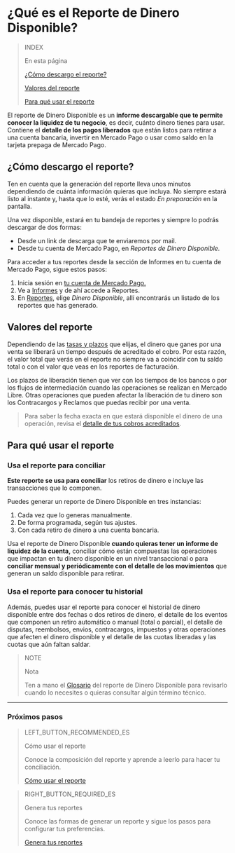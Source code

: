 # ¿Qué es el Reporte de Dinero Disponible?


> INDEX
>
> En esta página
>
> [¿Cómo descargo el reporte?](#bookmark_¿cómo_descargo_el_reporte?)
>
> [Valores del reporte](#bookmark_valores_del_reporte)
>
> [Para qué usar el reporte](#bookmark_para_qué_usar_el_reporte)
>


El reporte de Dinero Disponible es un **informe descargable que te permite conocer la liquidez de tu negocio**, es decir, cuánto dinero tienes para usar. Contiene el **detalle de los pagos liberados** que están listos para retirar a una cuenta bancaria, invertir en Mercado Pago o usar como saldo en la tarjeta prepaga de Mercado Pago.

## ¿Cómo descargo el reporte?

Ten en cuenta que la generación del reporte lleva unos minutos dependiendo de cuánta información quieras que incluya. No siempre estará listo al instante y, hasta que lo esté, verás el estado *En preparación* en la pantalla.

Una vez disponible, estará en tu bandeja de reportes y siempre lo podrás descargar de dos formas:

* Desde un link de descarga que te enviaremos por mail.
* Desde tu cuenta de Mercado Pago, en *Reportes de Dinero Disponible.*

Para acceder a tus reportes desde la sección de Informes en tu cuenta de Mercado Pago, sigue estos pasos:

1. Inicia sesión en [tu cuenta de Mercado Pago.](https://www.mercadolibre.com/jms/mla/lgz/msl/login/H4sIAAAAAAAEAy2OQQ7DIAwE_-JzlNw59iPIIoagQo2MI1pF_XtN1OOux2NfUDjll9dPI3BA71ZyyAoLtIIaWarPuw1qs6pnpX8sOBEUrKQkHdw1RYn2B9nSVKmcZAyeevhYeFh1n7IusYVDtXW3bWOMtZIE3Llh4jVwXVE2w4RS7man-cCt-y4QsatXwfAEF7F0-v4AxU1qhMMAAAA/user)
1. Ve a [Informes](https://www.mercadopago.com/mla/account/movements) y de ahí accede a Reportes.
1. En [Reportes](https://www.mercadopago.com.ar/balance/reports), elige *Dinero Disponible*, allí encontrarás un listado de los reportes que has generado.

## Valores del reporte

Dependiendo de las [tasas y plazos](https://www.mercadopago.com.ar/settings/release-options) que elijas, el dinero que ganes por una venta se liberará un tiempo después de acreditado el cobro. Por esta razón, el valor total que verás en el reporte no siempre va a coincidir con tu saldo total o con el valor que veas en los reportes de facturación.

Los plazos de liberación tienen que ver con los tiempos de los bancos o por los flujos de intermediación cuando las operaciones se realizan en Mercado Libre. Otras operaciones que pueden afectar la liberación de tu dinero son los Contracargos y Reclamos que puedas recibir por una venta.


> Para saber la fecha exacta en que estará disponible el dinero de una operación, revisa el [detalle de tus cobros acreditados](https://www.mercadopago.com.ar/activities/balance).


## Para qué usar el reporte

### Usa el reporte para conciliar

**Este reporte se usa para conciliar** los retiros de dinero e incluye las transacciones que lo componen.

Puedes generar un reporte de Dinero Disponible en tres instancias:
1. Cada vez que lo generas manualmente.
1. De forma programada, según tus ajustes.
1. Con cada retiro de dinero a una cuenta bancaria.

Usa el reporte de Dinero Disponible **cuando quieras tener un informe de liquidez de la cuenta,** conciliar cómo están compuestas las operaciones que impactan en tu dinero disponible en un nivel transaccional o para **conciliar mensual y periódicamente con el detalle de los movimientos** que generan un saldo disponible para retirar. 

### Usa el reporte para conocer tu historial

Además, puedes usar el reporte para conocer el historial de dinero disponible entre dos fechas o dos retiros de dinero, el detalle de los eventos que componen un retiro automático o manual (total o parcial), el detalle de disputas, reembolsos, envios, contracargos, impuestos y otras operaciones que afecten el dinero disponible y el detalle de las cuotas liberadas y las cuotas que aún faltan saldar. 

> NOTE
>
> Nota
>
> Ten a mano el [Glosario](https://beta.mercadopago.com/developers/es/guides/manage-account/reports/available-money/glossary) del reporte de Dinero Disponible para revisarlo cuando lo necesites o quieras consultar algún término técnico.

<hr/>

### Próximos pasos

> LEFT_BUTTON_RECOMMENDED_ES
>
> Cómo usar el reporte
>
> Conoce la composición del reporte y aprende a leerlo para hacer tu conciliación.
>
> [Cómo usar el reporte](https://beta.mercadopago.com/developers/es/guides/manage-account/reports/available-money/how-to-use)

> RIGHT_BUTTON_REQUIRED_ES
>
> Genera tus reportes
>
> Conoce las formas de generar un reporte y sigue los pasos para configurar tus preferencias.
>
> [Genera tus reportes](https://beta.mercadopago.com/developers/es/guides/manage-account/reports/available-money/generate)
